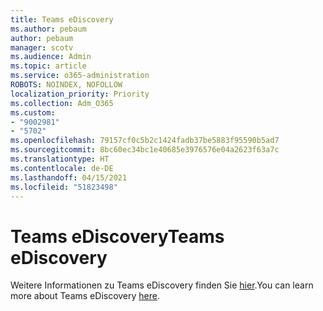 ```yaml
---
title: Teams eDiscovery
ms.author: pebaum
author: pebaum
manager: scotv
ms.audience: Admin
ms.topic: article
ms.service: o365-administration
ROBOTS: NOINDEX, NOFOLLOW
localization_priority: Priority
ms.collection: Adm_O365
ms.custom:
- "9002981"
- "5702"
ms.openlocfilehash: 79157cf0c5b2c1424fadb37be5883f95590b5ad7
ms.sourcegitcommit: 8bc60ec34bc1e40685e3976576e04a2623f63a7c
ms.translationtype: HT
ms.contentlocale: de-DE
ms.lasthandoff: 04/15/2021
ms.locfileid: "51823498"
---
```

# <a name="teams-ediscovery"></a><span data-ttu-id="cfb76-102">Teams eDiscovery</span><span class="sxs-lookup"><span data-stu-id="cfb76-102">Teams eDiscovery</span></span>

<span data-ttu-id="cfb76-103">Weitere Informationen zu Teams eDiscovery finden Sie [hier](https://docs.microsoft.com/microsoftteams/ediscovery-investigation).</span><span class="sxs-lookup"><span data-stu-id="cfb76-103">You can learn more about Teams eDiscovery [here](https://docs.microsoft.com/microsoftteams/ediscovery-investigation).</span></span>
